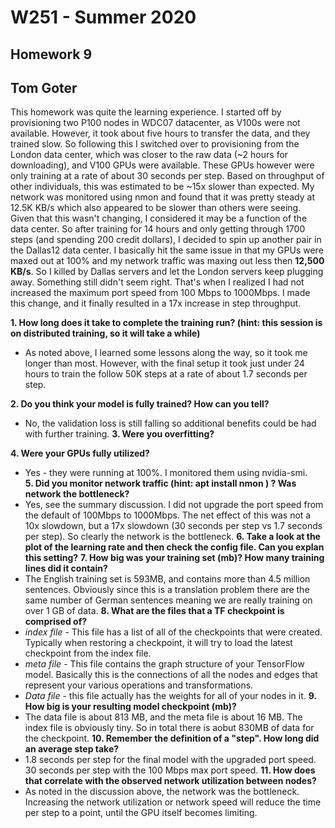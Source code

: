 # W251 - Summer 2020
## Homework 9
## Tom Goter

This homework was quite the learning experience. I started off by provisioning two P100 nodes in WDC07 datacenter, as V100s were not available. However, it took about five hours to transfer the data, and they trained slow. So following this I switched over to provisioning from the London data center, which was closer to the raw data (~2 hours for downloading), and V100 GPUs were available. These GPUs however were only training at a rate of about 30 seconds per step. Based on throughput of other individuals, this was estimated to be ~15x slower than expected. My network was monitored using nmon and found that it was pretty steady at 12.5K KB/s which also appeared to be slower than others were seeing. Given that this wasn't changing, I considered it may be a function of the data center. So after training for 14 hours and only getting through 1700 steps (and spending 200 credit dollars), I decided to spin up another pair in the Dallas12 data center. I basically hit the same issue in that my GPUs were maxed out at 100% and my network traffic was maxing out less then **12,500 KB/s**. So I killed by Dallas servers and let the London servers keep plugging away. Something still didn't seem right. That's when I realized I had not increased the maximum port speed from 100 Mbps to 1000Mbps. I made this change, and it finally resulted in a 17x increase in step throughput.



**1. How long does it take to complete the training run? (hint: this session is on distributed training, so it will take a while)**
- As noted above, I learned some lessons along the way, so it took me longer than most. However, with the final setup it took just under 24 hours to train the follow 50K steps at a rate of about 1.7 seconds per step.

**2. Do you think your model is fully trained? How can you tell?**
- No, the validation loss is still falling so additional benefits could be had with further training.
**3. Were you overfitting?**

**4. Were your GPUs fully utilized?**
- Yes - they were running at 100%. I monitored them using nvidia-smi.  
**5. Did you monitor network traffic (hint: apt install nmon ) ? Was network the bottleneck?**
- Yes, see the summary discussion. I did not upgrade the port speed from the default of 100Mbps to 1000Mbps. The net effect of this was not a 10x slowdown, but a 17x slowdown (30 seconds per step vs 1.7 seconds per step). So clearly the network is the bottleneck.
**6. Take a look at the plot of the learning rate and then check the config file. Can you explan this setting?**
**7. How big was your training set (mb)? How many training lines did it contain?**
- The English training set is 593MB, and contains more than 4.5 million sentences. Obviously since this is a translation problem there are the same number of German sentences meaning we are really training on over 1 GB of data.
**8. What are the files that a TF checkpoint is comprised of?**
- *index file* - This file has a list of all of the checkpoints that were created. Typically when restoring a checkpoint, it will try to load the latest checkpoint from the index file. 
- *meta file* - This file contains the graph structure of your TensorFlow model. Basically this is the connections of all the nodes and edges that represent your various operations and transformations. 
- *Data file* - this file actually has the weights for all of your nodes in it. 
**9. How big is your resulting model checkpoint (mb)?**
- The data file is about 813 MB, and the meta file is about 16 MB. The index file is obviously tiny. So in total there is aobut 830MB of data for the checkpoint.
**10. Remember the definition of a "step". How long did an average step take?**
- 1.8 seconds per step for the final model with the upgraded port speed. 30 seconds per step with the 100 Mbps max port speed.
**11. How does that correlate with the observed network utilization between nodes?**
- As noted in the discussion above, the network was the bottleneck. Increasing the network utilization or network speed will reduce the time per step to a point, until the GPU itself becomes limiting.
